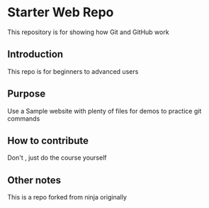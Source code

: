 # Starter Web Repo

This repository is for showing how Git and GitHub work

## Introduction
This repo is for beginners to advanced users 
## Purpose

Use a Sample website with plenty of files for demos to practice git commands
## How to contribute
Don't , just do the course yourself
## Other notes
This is a repo forked from ninja originally 
